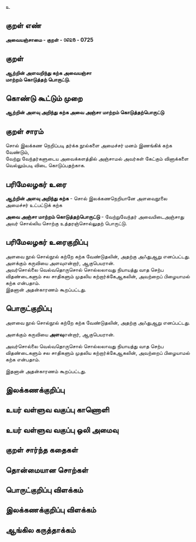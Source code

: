 உ

## குறள் எண் 

**அவையஞ்சாமை - குறள் - ௦௭௨௫ - 0725**  

## குறள் 

**ஆற்றின் அளவறிந்து கற்க அவையஞ்சா  
மாற்றம் கொடுத்தற் பொருட்டு.**  

## கொண்டு கூட்டும் முறை

**ஆற்றின் அளவு அறிந்து கற்க அவை அஞ்சா மாற்றம் கொடுத்தற்பொருட்டு**

## குறள் சாரம் 

சொல் இலக்கண நெறிப்படி தர்க்க நூல்களை அமைச்சர் மனம் இணங்கிக் கற்க வேண்டும்,  
வேற்று வேந்தர்களுடைய அவைக்களத்தில் அஞ்சாமல் அவர்கள் கேட்கும் வினாக்களை வெல்லும்படி விடை கொடுப்பதற்காக.  

## பரிமேலழகர் உரை

**ஆற்றின் அளவு அறிந்து கற்க** - சொல் இலக்கணநெறியானே அளவைநூலை அமைச்சர் உட்பட்டுக் கற்க  

**அவை அஞ்சா மாற்றம் கொடுத்தற்பொருட்டு** - வேற்றுவேந்தர் அவையிடைஅஞ்சாது அவர் சொல்லிய சொற்கு உத்தரஞ்சொல்லுதற் பொருட்டு. 

## பரிமேலழகர் உரைகுறிப்பு   

அளவை நூல் சொல்நூல் கற்றே கற்க வேண்டுதலின், அதற்கு அஃதுஆறு எனப்பட்டது.  
அளக்கும் கருவியை அளவுஎன்றார், ஆகுபெயரான்.  
அவர்சொல்லை வெல்வதொருசொல் சொல்லலாவது நியாயத்து வாத செற்ப விதண்டைகளும் சல சாதிகளும் முதலிய கற்றார்க்கேஆகலின், அவற்றைப் பிழையாமல் கற்க என்பதாம்.   
இதனான் அதன்காரணம் கூறப்பட்டது.    

## பொருட்குறிப்பு 

அளவை நூல் சொல்நூல் கற்றே கற்க வேண்டுதலின், அதற்கு அஃதுஆறு எனப்பட்டது.  

அளக்கும் கருவியை **அளவு**என்றார், ஆகுபெயரான்.  

அவர்சொல்லை வெல்வதொருசொல் சொல்லலாவது நியாயத்து வாத செற்ப விதண்டைகளும் சல சாதிகளும் முதலிய கற்றார்க்கேஆகலின், அவற்றைப் பிழையாமல் கற்க என்பதாம்.   

இதனான் அதன்காரணம் கூறப்பட்டது.     

## இலக்கணக்குறிப்பு  


## உயர் வள்ளுவ வகுப்பு காணொளி


## உயர் வள்ளுவ வகுப்பு ஒலி அமைவு 

 
## குறள் சார்ந்த கதைகள் 


## தொன்மையான சொற்கள்


## பொருட்குறிப்பு விளக்கம்


## இலக்கணக்குறிப்பு விளக்கம்


## ஆங்கில கருத்தாக்கம் 


